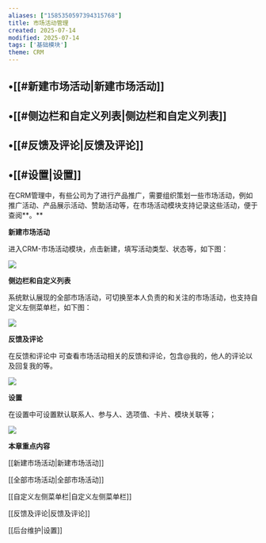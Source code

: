 ```yaml
---
aliases: ["1585350597394315768"]
title: 市场活动管理
created: 2025-07-14
modified: 2025-07-14
tags: ['基础模块']
theme: CRM
---
```


## •[[#新建市场活动|新建市场活动]]

## •[[#侧边栏和自定义列表|侧边栏和自定义列表]]

## •[[#反馈及评论|反馈及评论]]

## •[[#设置|设置]]

在CRM管理中，有些公司为了进行产品推广，需要组织策划一些市场活动，例如推广活动、产品展示活动、赞助活动等，在市场活动模块支持记录这些活动，便于查阅**。**

**新建市场活动**

进入CRM-市场活动模块，点击新建，填写活动类型、状态等，如下图：

![](7045397ccf02e00f2ce1e6a9b0ffb563.jpg)

**侧边栏和自定义列表**

系统默认展现的全部市场活动，可切换至本人负责的和关注的市场活动，也支持自定义左侧菜单栏，如下图：

![](795528bc6b8d0c94fc1e00c0a1ab1b5a.jpg)

**反馈及评论**

在反馈和评论中 可查看市场活动相关的反馈和评论，包含@我的，他人的评论以及回复我的等。

![](8994bc9a0f20986ed7be3c974c243e91.jpg)

**设置**

在设置中可设置默认联系人、参与人、选项值、卡片、模块关联等；

![](d02f2a751db4e70cfa6b46f523d65e86.jpg)

**本章重点内容**

[[新建市场活动|新建市场活动]]

[[全部市场活动|全部市场活动]]

[[自定义左侧菜单栏|自定义左侧菜单栏]]

[[反馈及评论|反馈及评论]]

[[后台维护|设置]]
